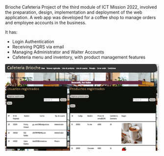Brioche Cafeteria
Project of the third module of ICT Mission 2022, involved the preparation, design, implementation and deployment of the web application. A web app was developed for a coffee shop to manage orders and employee accounts in the business.

It has:

- Login Authentication
- Receiving PQRS via email
- Managing Administrator and Waiter Accounts
- Cafeteria menu and inventory, with product management features


![Admin view](CafBrioche/results/CafeteriaBrioche1.PNG)

